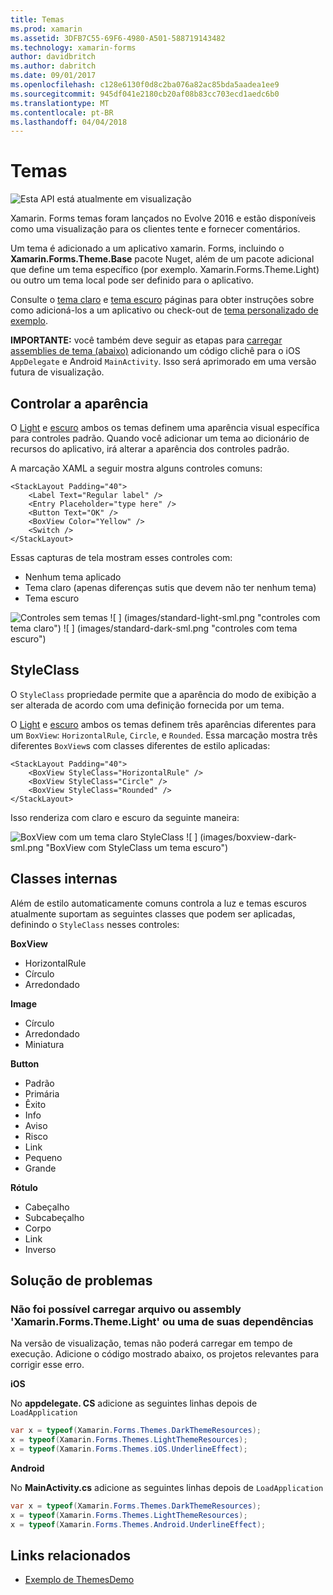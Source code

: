 ```yaml
---
title: Temas
ms.prod: xamarin
ms.assetid: 3DFB7C55-69F6-4980-A501-588719143482
ms.technology: xamarin-forms
author: davidbritch
ms.author: dabritch
ms.date: 09/01/2017
ms.openlocfilehash: c128e6130f0d8c2ba076a82ac85bda5aadea1ee9
ms.sourcegitcommit: 945df041e2180cb20af08b83cc703ecd1aedc6b0
ms.translationtype: MT
ms.contentlocale: pt-BR
ms.lasthandoff: 04/04/2018
---
```

# <a name="themes"></a>Temas

![](~/media/shared/preview.png "Esta API está atualmente em visualização")

Xamarin. Forms temas foram lançados no Evolve 2016 e estão disponíveis como uma visualização para os clientes tente e fornecer comentários.

Um tema é adicionado a um aplicativo xamarin. Forms, incluindo o **Xamarin.Forms.Theme.Base** pacote Nuget, além de um pacote adicional que define um tema específico (por exemplo. Xamarin.Forms.Theme.Light) ou outro um tema local pode ser definido para o aplicativo.

Consulte o [tema claro](light.md) e [tema escuro](dark.md) páginas para obter instruções sobre como adicioná-los a um aplicativo ou check-out de [tema personalizado de exemplo](custom.md).

**IMPORTANTE:** você também deve seguir as etapas para [carregar assemblies de tema (abaixo)](#loadtheme) adicionando um código clichê para o iOS `AppDelegate` e Android `MainActivity`. Isso será aprimorado em uma versão futura de visualização.


## <a name="control-appearance"></a>Controlar a aparência

O [Light](light.md) e [escuro](dark.md) ambos os temas definem uma aparência visual específica para controles padrão. Quando você adicionar um tema ao dicionário de recursos do aplicativo, irá alterar a aparência dos controles padrão.

A marcação XAML a seguir mostra alguns controles comuns:

```xaml
<StackLayout Padding="40">
    <Label Text="Regular label" />
    <Entry Placeholder="type here" />
    <Button Text="OK" />
    <BoxView Color="Yellow" />
    <Switch />
</StackLayout>
```

Essas capturas de tela mostram esses controles com:

* Nenhum tema aplicado
* Tema claro (apenas diferenças sutis que devem não ter nenhum tema)
* Tema escuro

![](images/standard-none-sml.png "Controles sem temas") ![ ] (images/standard-light-sml.png "controles com tema claro") ![ ] (images/standard-dark-sml.png "controles com tema escuro")

<a name="styleclass" />

## <a name="styleclass"></a>StyleClass

O `StyleClass` propriedade permite que a aparência do modo de exibição a ser alterada de acordo com uma definição fornecida por um tema.

O [Light](light.md) e [escuro](dark.md) ambos os temas definem três aparências diferentes para um `BoxView`: `HorizontalRule`, `Circle`, e `Rounded`. Essa marcação mostra três diferentes `BoxView`s com classes diferentes de estilo aplicadas:

```xaml
<StackLayout Padding="40">
    <BoxView StyleClass="HorizontalRule" />
    <BoxView StyleClass="Circle" />
    <BoxView StyleClass="Rounded" />
</StackLayout>
```

Isso renderiza com claro e escuro da seguinte maneira:

![](images/boxview-light-sml.png "BoxView com um tema claro StyleClass") ![ ] (images/boxview-dark-sml.png "BoxView com StyleClass um tema escuro")

<a name="builtin" />

## <a name="built-in-classes"></a>Classes internas

Além de estilo automaticamente comuns controla a luz e temas escuros atualmente suportam as seguintes classes que podem ser aplicadas, definindo o `StyleClass` nesses controles:

**BoxView**

* HorizontalRule
* Círculo
* Arredondado

**Image**

* Círculo
* Arredondado
* Miniatura

**Button**

* Padrão
* Primária
* Êxito
* Info
* Aviso
* Risco
* Link
* Pequeno
* Grande

**Rótulo**

* Cabeçalho
* Subcabeçalho
* Corpo
* Link
* Inverso


## <a name="troubleshooting"></a>Solução de problemas

<a name="loadtheme" />

### <a name="could-not-load-file-or-assembly-xamarinformsthemelight-or-one-of-its-dependencies"></a>Não foi possível carregar arquivo ou assembly 'Xamarin.Forms.Theme.Light' ou uma de suas dependências

Na versão de visualização, temas não poderá carregar em tempo de execução. Adicione o código mostrado abaixo, os projetos relevantes para corrigir esse erro.

**iOS**

No **appdelegate. CS** adicione as seguintes linhas depois de `LoadApplication`

```csharp
var x = typeof(Xamarin.Forms.Themes.DarkThemeResources);
x = typeof(Xamarin.Forms.Themes.LightThemeResources);
x = typeof(Xamarin.Forms.Themes.iOS.UnderlineEffect);
```

**Android**

No **MainActivity.cs** adicione as seguintes linhas depois de `LoadApplication`

```csharp
var x = typeof(Xamarin.Forms.Themes.DarkThemeResources);
x = typeof(Xamarin.Forms.Themes.LightThemeResources);
x = typeof(Xamarin.Forms.Themes.Android.UnderlineEffect);
```


## <a name="related-links"></a>Links relacionados

- [Exemplo de ThemesDemo](https://github.com/xamarin/xamarin-forms-samples/tree/master/Themes/ThemesDemo)
